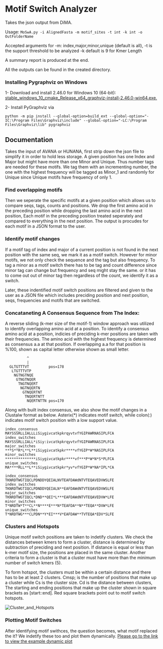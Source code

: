 # Motif Switch Analyzer

Takes the json output from DiMA.


Usage:
```MoSwA.py -i AlignedFasta -m motif_sites -t int -k int -o OutFolderName```

Accepted arguments for -m: index,major,minor,unique (default is all), -t is the support threshold to be analyzed
-k default is 9 for Kmer Length

A summary report is produced at the end.

All the outputs can be found in the created directory.

### Installing Pygraphviz on Windows
1- Download and install 2.46.0 for Windows 10 (64-bit): 
[stable_windows_10_cmake_Release_x64_graphviz-install-2.46.0-win64.exe.](https://gitlab.com/graphviz/graphviz/-/package_files/6164164/download)

2- Install PyGraphviz via
```
python -m pip install --global-option=build_ext --global-option="-IC:\Program Files\Graphviz\include" --global-option="-LC:\Program Files\Graphviz\lib" pygraphviz
```
## Documentation

  Takes the input of AVANA or HUNANA, first strip down the json file to simplify it in order to hold less storage.
  A given position has one Index and Major but might have more than one Minor and Unique. Thus number tags are needed for these motifs. We tag them with an incrementing number, the one with the highest frequency will be tagged as Minor_1 and randomly for Unique since Unique motifs have frequency of only 1.

### Find overlapping motifs
  Then we seperate the specific motifs at a given position which allows us to compare seqs, tags, counts and positions. We drop the first amino acid in the preceding position while dropping the last amino acid in the next position, Each motif in the preceding position treated seperately and compared to everything in the next position. The output is procudes for each motif in a JSON format to the user.

### Identify motif changes

  If a motif tag of index and major of a current position is not found in the next position with the same seq, we mark it as a motif switch. However for minor motifs, we not only check the sequence and the tag but also frequency.  To tag a minor as a motif switch there has to be tag and count difference since minor tag can change but frequency and seq might stay the same. or it has to come out out of minor tag then regardless of the count, we identify it as a switch.

  Later, these indentified motif switch positions are filtered and given to the user as a JSON file which includes preciding position and next position, seqs, frequencies and motifs that are switched.


### Concataneting A Consensus Sequence from The Index:

  A reverse sliding (k-mer size of the motif-1) window approach was utilized to identify overlapping amino acid at a position. To identify a consensus amino acid at a position, indicies of preciding k-mer positions are taken with their frequencies. The amino acid with the highest frequency is determined as consensus a.a at that position. If overlapping a.a for that position is %100, shown as capital letter otherwise shown as small letter.
```
          ^
          |
  GLTGTTTVT			pos=178
   LTGTTTVTP
    NGTNGTNQE
     GTNGTNQER
      TNGTNQERT
       NGTNQERTN
        GTNQERTNT
         TNQERTNTT
          NQERTNTTN	pos=170

```

Along with built index consensus, we also show the motif changes in a Clustalw format as below.
Asterix(*) indicates motif switch, while colon(:) indicates motif switch position with a low support value.



```
index_consensus                     MAYSSSRLLIALLLiSiygivcatkpkrqyvtvfYGIPAWRNASIPLFCA
index_switches                      MAYSSSRLLIALL*iSiy:ivcatkpkrqyvtvfYGIPAWRNASIPLFCA
major_switches                      ***S**R*L**L**iSiygivcatkpkr****vfYGIP*W*NASIPLFCA
minor_switches                      **************iSiygivcatkpkr****vf***P*W*N*S*PLFCA
unique_switches                     MA****RLL**L**iSiygivcatkpkr*yv*vfYGIP*W*NA*IPL*CA

index_consensus                     TKNRDTWGTIQCLPDNDDYQEIALNVTEAFDAWdNTVTEQAVEDVWSLFE
index_switches                      TKNRDTWGTIQCLPDNDDYQEIALN**EAFDAWdNTVTEQAVEDVWSLFE
major_switches                      TKNRDTWGTIQCL*DND**QEI*L***EAFDAWdNTVTEQAVEDVW*LFE
minor_switches                      T*NRDTW*T**CL**N****E***N*TEAFDA**N**TEQA**DVW*LFE
unique_switches                     T*NRDTWG***CLPDN**Y*EI***V*EAFDAW**TVTEQA*EDV*SLFE
```

### Clusters and Hotspots

  Unique motif switch positions are taken to indetify clusters. We check the distances between kmers to form a cluster, distance is determined by subtraction of preciding and next position. If distance is equal or less than k-mer motif size, the positions are placed in the same cluster. Another criteria to form a cluster is that a cluster must have more than the minimum number of switch kmers (5).

  To form hotspot, the clusters must be within a certain distance and there has to be at least 2 clusters.
  Cmsp; is the number of positions that make up a cluster while Cs is the cluster size. Cd is the distance between clusters, The starting and ending positions that make up the cluster shown in square brackets as [start::end]. Red square brackets point out to motif switch hotspots.

  ![Cluster_and_Hotspots](/showface/clusters_hotpost.png)


### Plotting Motif Switches

After identifying motif swithces, the question becomes, what motif replaced the it? We indetify these too and plot them dynamically.
[Please go to the link to view the example dynamic plot](/showface/Dynamic_Plot.html)





